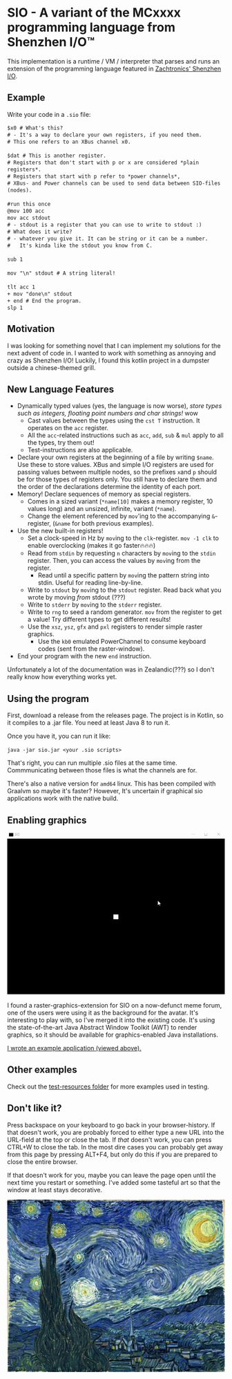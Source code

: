 # SIO - A variant of the MCxxxx programming language from Shenzhen I/O™

This implementation is a runtime / VM / interpreter that parses and runs an extension of the programming language
featured in [Zachtronics' Shenzhen I/O](https://www.zachtronics.com/shenzhen-io/).

## Example

Write your code in a `.sio` file:
```
$x0 # What's this?
# - It's a way to declare your own registers, if you need them. 
# This one refers to an XBus channel x0.

$dat # This is another register. 
# Registers that don't start with p or x are considered *plain registers*.
# Registers that start with p refer to *power channels*, 
# XBus- and Power channels can be used to send data between SIO-files (nodes).

#run this once
@mov 100 acc
mov acc stdout
# - stdout is a register that you can use to write to stdout :)
# What does it write?
# - whatever you give it. It can be string or it can be a number.
#   It's kinda like the stdout you know from C.

sub 1

mov "\n" stdout # A string literal!

tlt acc 1
+ mov "done\n" stdout
+ end # End the program.
slp 1

```

## Motivation

I was looking for something novel that I can implement my solutions for the next advent of code in. 
I wanted to work with something as annoying and crazy as Shenzhen I/O!
Luckily, I found this kotlin project in a dumpster outside a chinese-themed grill.

## New Language Features

- Dynamically typed values (yes, the language is now worse), *store types such as integers, floating point numbers and char strings!* wow
  - Cast values between the types using the `cst T` instruction. It operates on the `acc` register.
  - All the `acc`-related instructions such as `acc`, `add`, `sub` & `mul` apply to all the types, try them out!
  - Test-instructions are also applicable.
- Declare your own registers at the beginning of a file by writing `$name`. Use these to store values. XBus and simple I/O registers are used for passing values between multiple nodes, so the prefixes `x`and `p` should be for those types of registers only. You still have to declare them and the order of the declarations determine the identity of each port.
- Memory! Declare sequences of memory as special registers. 
  - Comes in a sized variant (`*name[10]` makes a memory register, 10 values long) and an unsized, infinite, variant (`*name`).
  - Change the element referenced by `mov`'ing to the accompanying `&`-register, (`&name` for both previous examples). 
- Use the new built-in registers!
  - Set a clock-speed in Hz by `mov`ing to the `clk`-register. `mov -1 clk` to enable overclocking (makes it go faster🔥🔥🔥)
  - Read from `stdin` by requesting `n` characters by `mov`ing to the `stdin` register.
    Then, you can access the values by `mov`ing from the register.
      - Read until a specific pattern by `mov`ing the pattern string into stdin. Useful for reading line-by-line.
  - Write to `stdout` by `mov`ing to the `stdout` register. Read back what you wrote by moving *from* stdout (???)
  - Write to `stderr` by `mov`ing to the `stderr` register.
  - Write to `rng` to seed a random generator. `mov` from the register to get a value! 
    Try different types to get different results!
  - Use the `xsz`, `ysz`, `gfx` and `pxl` registers to render simple raster graphics.
    - Use the `kb0` emulated PowerChannel to consume keyboard codes (sent from the raster-window). 
- End your program with the new `end` instruction.

Unfortunately a lot of the documentation was in Zealandic(???) so I don't really know how everything works yet. 

## Using the program

First, download a release from the releases page. The project is in Kotlin, so it compiles to a .jar file.
You need at least Java 8 to run it. 

Once you have it, you can run it like:

`java -jar sio.jar <your .sio scripts>`

That's right, you can run multiple .sio files at the same time. Commmunicating between those files is what the channels are for.

There's also a native version for `amd64` linux. This has been compiled with Graalvm so maybe it's faster?
However, It's uncertain if graphical sio applications work with the native build.

## Enabling graphics

![SIO's `gfx` register in action](drawing.gif)

I found a raster-graphics-extension for SIO on a now-defunct meme forum, 
one of the users were using it as the background for the avatar.
It's interesting to play with, so I've merged it into the existing code. 
It's using the state-of-the-art Java Abstract Window Toolkit (AWT) to render graphics, 
so it should be available for graphics-enabled Java installations.

[I wrote an example application (viewed above).](src/test/resources/drawing.sio)

## Other examples

Check out the [test-resources folder](src/test/resources/) for more examples used in testing.

## Don't like it?

Press backspace on your keyboard to go back in your browser-history. If that doesn't work, you are probably forced to 
either type a new URL into the URL-field at the top or close the tab. If *that* doesn't work, you can press CTRL+W to close the tab.
In the most dire cases you can probably get away from this page by pressing ALT+F4, but only do this if you are 
prepared to close the entire browser. 

If that doesn't work for you, maybe you can leave the page open until the next time you restart or something.
I've added some tasteful art so that the window at least stays decorative.

![Tasteful art](./tasteful_art.jpg)
